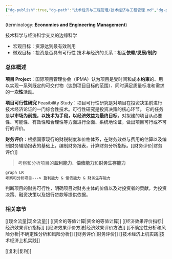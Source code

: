 ```yaml
---
{"dg-publish":true,"dg-path":"技术经济与工程管理/技术经济与工程管理.md","dg-pinned":true,"tags":["Subject"],"permalink":"/技术经济与工程管理/技术经济与工程管理/","pinned":true,"dgPassFrontmatter":true,"noteIcon":"","created":"2024-10-18T19:32:08.715+08:00","updated":"2024-10-24T18:07:24.683+08:00"}
---
```


(terminology::**Economics and Engineering Management**)

技术科学与经济科学交叉的边缘科学
- 宏观目标：资源达到最有效利用
- 微观目标：投资是否具有可行性
技术与经济的关系：相互**依赖/发展/制约**
### 总体概述
**项目 Project**：国际项目管理协会（IPMA）认为项目是受时间和成本**约束**的、用以实现一系列既定的可交付物（达到项目目标的范围）、同时满足质量标准和需求的**一次性**活动。

**项目可行性研究** Feasibility Study：项目可行性研究是对项目在投资决策前进行技术经济论证的一门综合性技术。可行性研究是投资决策的核心环节。
它的任务是**以市场为前提，以技术为手段，以经济效益为最终目标**，对拟建的项目从必要性、可能性、有效性和合理性等方面进行全面、系统地论证，做出项目可行或不可行的评价。

**财务评价**：根据国家现行的财税制度和价格体系，在财务效益与费用的估算以及编制财务辅助报表的基础上，编制财务报表，计算财务分析指标。[[财务评价\|财务评价]]
>考察和分析项目的**盈利能力**、**偿债能力**和**财务生存能力**

```mermaid
graph LR
考察和分析项目---> 盈利能力 & 偿债能力 & 财务生存能力
```


判断项目的财务可行性，明确项目对财务主体的价值以及对投资者的贡献，为投资决策、融资决策以及银行贷款等提供依据。
### 相关章节
[[现金流量\|现金流量]]
[[资金的等值计算\|资金的等值计算]]
[[经济效果评价指标\|经济效果评价指标]]
[[经济效果评价方法\|经济效果评价方法]]
[[不确定性分析和风险分析\|不确定性分析和风险分析]]
[[财务评价\|财务评价]] 
[[技术经济上机实践\|技术经济上机实践]]

[[复利\|复利]]
